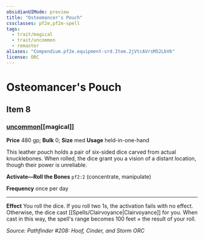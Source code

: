 ```yaml
---
obsidianUIMode: preview
title: "Osteomancer's Pouch"
cssclasses: pf2e,pf2e-spell
tags:
  - trait/magical
  - trait/uncommon
  - remaster
aliases: "Compendium.pf2e.equipment-srd.Item.2jVtcAVrsM52LbV6"
license: ORC
---
```

# Osteomancer's Pouch
## Item 8
### [uncommon](uncommon "Uncommon Rarity Trait")[[magical]]


**Price** 480 gp; 
**Bulk** 0; **Size** med
**Usage** held-in-one-hand

This leather pouch holds a pair of six-sided dice carved from actual knucklebones. When rolled, the dice grant you a vision of a distant location, though their power is unreliable.

**Activate—Roll the Bones** `pf2:2` (concentrate, manipulate)

**Frequency** once per day

* * *

**Effect** You roll the dice. If you roll two 1s, the activation fails with no effect. Otherwise, the dice cast [[Spells/Clairvoyance|Clairvoyance]] for you. When cast in this way, the spell's range becomes 100 feet × the result of your roll.

*Source: Pathfinder #208: Hoof, Cinder, and Storm*
*ORC*
